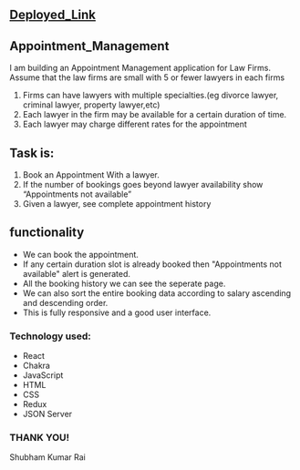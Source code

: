 ## [Deployed_Link](https://bucolic-lebkuchen-03082d.netlify.app/)

## Appointment_Management

I am building an Appointment Management application for Law Firms. Assume that the law firms are small with 5 or fewer lawyers in each firms
  1. Firms can have lawyers with multiple specialties.(eg divorce lawyer, criminal lawyer, property lawyer,etc)
  2. Each lawyer in the firm may be available for a certain duration of time.
  3. Each lawyer may charge different rates for the appointment

 
 ## Task is:
  1. Book an Appointment With a lawyer.
  2. If the number of bookings goes beyond lawyer availability show “Appointments not available”
  3. Given a lawyer, see complete appointment history
  
## functionality
- We can book the appointment.
- If any certain duration slot is already booked then "Appointments not available" alert is generated.
- All the booking history we can see the seperate page.
- We can also sort the entire booking data according to salary ascending and descending order.
- This is fully responsive and a good user interface.

### Technology used:

- React
- Chakra
- JavaScript
- HTML
- CSS
- Redux
- JSON Server


















 



 














### THANK YOU!
  Shubham Kumar Rai



